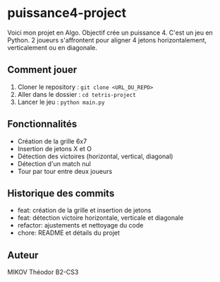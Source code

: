 # puissance4-project
Voici mon projet en Algo. Objectif crée un puissance 4. 
C'est un jeu en Python. 2 joueurs s'affrontent pour aligner 4 jetons horizontalement, verticalement ou en diagonale.

## Comment jouer
1. Cloner le repository : `git clone <URL_DU_REPO>`
2. Aller dans le dossier : `cd tetris-project`
3. Lancer le jeu : `python main.py`

## Fonctionnalités
- Création de la grille 6x7
- Insertion de jetons X et O
- Détection des victoires (horizontal, vertical, diagonal)
- Détection d'un match nul
- Tour par tour entre deux joueurs

## Historique des commits
- feat: création de la grille et insertion de jetons
- feat: détection victoire horizontale, verticale et diagonale
- refactor: ajustements et nettoyage du code
- chore: README et détails du projet

## Auteur
MIKOV Théodor B2-CS3 
